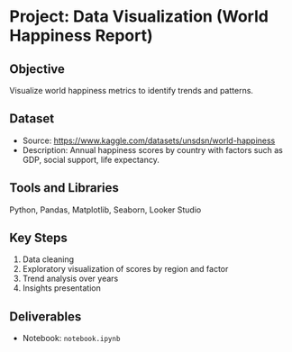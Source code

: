 # Project: Data Visualization (World Happiness Report)

## Objective
Visualize world happiness metrics to identify trends and patterns.

## Dataset
- Source: https://www.kaggle.com/datasets/unsdsn/world-happiness
- Description: Annual happiness scores by country with factors such as GDP, social support, life expectancy.

## Tools and Libraries
Python, Pandas, Matplotlib, Seaborn, Looker Studio

## Key Steps
1. Data cleaning
2. Exploratory visualization of scores by region and factor
3. Trend analysis over years
4. Insights presentation

## Deliverables
- Notebook: `notebook.ipynb`
